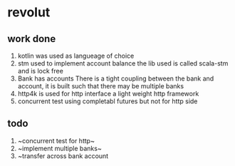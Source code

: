 # revolut

## work done 

1. kotlin was used as langueage of choice
2. stm used to implement account balance
   the lib used is called scala-stm and is lock free
3. Bank has accounts
   There is a tight coupling between the bank and account, it is built such that there may be multiple banks
4. http4k is used for http interface
    a light weight http framework
5. concurrent test using completabl futures but not for http side

## todo
1. ~concurrent test for http~
2. ~implement multiple banks~
3. ~transfer across bank account
